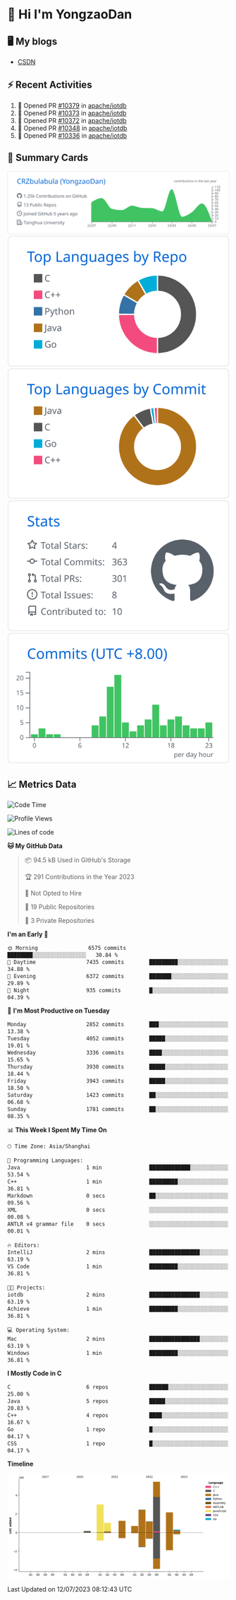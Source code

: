 # 👋 Hi I'm YongzaoDan

## 🖥 My blogs
  + [CSDN](https://blog.csdn.net/CRZbulabula?type=blog)

## ⚡ Recent Activities
<!--START_SECTION:activity-->
1. 💪 Opened PR [#10379](https://github.com/apache/iotdb/pull/10379) in [apache/iotdb](https://github.com/apache/iotdb)
2. 💪 Opened PR [#10373](https://github.com/apache/iotdb/pull/10373) in [apache/iotdb](https://github.com/apache/iotdb)
3. 💪 Opened PR [#10372](https://github.com/apache/iotdb/pull/10372) in [apache/iotdb](https://github.com/apache/iotdb)
4. 💪 Opened PR [#10348](https://github.com/apache/iotdb/pull/10348) in [apache/iotdb](https://github.com/apache/iotdb)
5. 💪 Opened PR [#10336](https://github.com/apache/iotdb/pull/10336) in [apache/iotdb](https://github.com/apache/iotdb)
<!--END_SECTION:activity-->

## 🎑 Summary Cards

[![](https://raw.githubusercontent.com/CRZbulabula/CRZbulabula/main/profile-summary-card-output/github/0-profile-details.svg)](https://github.com/vn7n24fzkq/github-profile-summary-cards)
[![](https://raw.githubusercontent.com/CRZbulabula/CRZbulabula/main/profile-summary-card-output/github/1-repos-per-language.svg)](https://github.com/vn7n24fzkq/github-profile-summary-cards) [![](https://raw.githubusercontent.com/CRZbulabula/CRZbulabula/main/profile-summary-card-output/github/2-most-commit-language.svg)](https://github.com/vn7n24fzkq/github-profile-summary-cards)
[![](https://raw.githubusercontent.com/CRZbulabula/CRZbulabula/main/profile-summary-card-output/github/3-stats.svg)](https://github.com/vn7n24fzkq/github-profile-summary-cards) [![](https://raw.githubusercontent.com/CRZbulabula/CRZbulabula/main/profile-summary-card-output/github/4-productive-time.svg)](https://github.com/vn7n24fzkq/github-profile-summary-cards)

## 📈 Metrics Data

<!--START_SECTION:waka-->
![Code Time](http://img.shields.io/badge/Code%20Time-208%20hrs%2027%20mins-blue)

![Profile Views](http://img.shields.io/badge/Profile%20Views-0-blue)

![Lines of code](https://img.shields.io/badge/From%20Hello%20World%20I%27ve%20Written-17.8%20million%20lines%20of%20code-blue)

**🐱 My GitHub Data** 

> 📦 94.5 kB Used in GitHub's Storage 
 > 
> 🏆 291 Contributions in the Year 2023
 > 
> 🚫 Not Opted to Hire
 > 
> 📜 19 Public Repositories 
 > 
> 🔑 3 Private Repositories 
 > 
**I'm an Early 🐤** 

```text
🌞 Morning                6575 commits        ████████░░░░░░░░░░░░░░░░░   30.84 % 
🌆 Daytime                7435 commits        █████████░░░░░░░░░░░░░░░░   34.88 % 
🌃 Evening                6372 commits        ███████░░░░░░░░░░░░░░░░░░   29.89 % 
🌙 Night                  935 commits         █░░░░░░░░░░░░░░░░░░░░░░░░   04.39 % 
```
📅 **I'm Most Productive on Tuesday** 

```text
Monday                   2852 commits        ███░░░░░░░░░░░░░░░░░░░░░░   13.38 % 
Tuesday                  4052 commits        █████░░░░░░░░░░░░░░░░░░░░   19.01 % 
Wednesday                3336 commits        ████░░░░░░░░░░░░░░░░░░░░░   15.65 % 
Thursday                 3930 commits        █████░░░░░░░░░░░░░░░░░░░░   18.44 % 
Friday                   3943 commits        █████░░░░░░░░░░░░░░░░░░░░   18.50 % 
Saturday                 1423 commits        ██░░░░░░░░░░░░░░░░░░░░░░░   06.68 % 
Sunday                   1781 commits        ██░░░░░░░░░░░░░░░░░░░░░░░   08.35 % 
```


📊 **This Week I Spent My Time On** 

```text
🕑︎ Time Zone: Asia/Shanghai

💬 Programming Languages: 
Java                     1 min               █████████████░░░░░░░░░░░░   53.54 % 
C++                      1 min               █████████░░░░░░░░░░░░░░░░   36.81 % 
Markdown                 0 secs              ██░░░░░░░░░░░░░░░░░░░░░░░   09.56 % 
XML                      0 secs              ░░░░░░░░░░░░░░░░░░░░░░░░░   00.08 % 
ANTLR v4 grammar file    0 secs              ░░░░░░░░░░░░░░░░░░░░░░░░░   00.01 % 

🔥 Editors: 
IntelliJ                 2 mins              ████████████████░░░░░░░░░   63.19 % 
VS Code                  1 min               █████████░░░░░░░░░░░░░░░░   36.81 % 

🐱‍💻 Projects: 
iotdb                    2 mins              ████████████████░░░░░░░░░   63.19 % 
Achieve                  1 min               █████████░░░░░░░░░░░░░░░░   36.81 % 

💻 Operating System: 
Mac                      2 mins              ████████████████░░░░░░░░░   63.19 % 
Windows                  1 min               █████████░░░░░░░░░░░░░░░░   36.81 % 
```

**I Mostly Code in C** 

```text
C                        6 repos             ██████░░░░░░░░░░░░░░░░░░░   25.00 % 
Java                     5 repos             █████░░░░░░░░░░░░░░░░░░░░   20.83 % 
C++                      4 repos             ████░░░░░░░░░░░░░░░░░░░░░   16.67 % 
Go                       1 repo              █░░░░░░░░░░░░░░░░░░░░░░░░   04.17 % 
CSS                      1 repo              █░░░░░░░░░░░░░░░░░░░░░░░░   04.17 % 
```



**Timeline**

![Lines of Code chart](https://raw.githubusercontent.com/CRZbulabula/CRZbulabula/main/assets/bar_graph.png)


 Last Updated on 12/07/2023 08:12:43 UTC
<!--END_SECTION:waka-->

